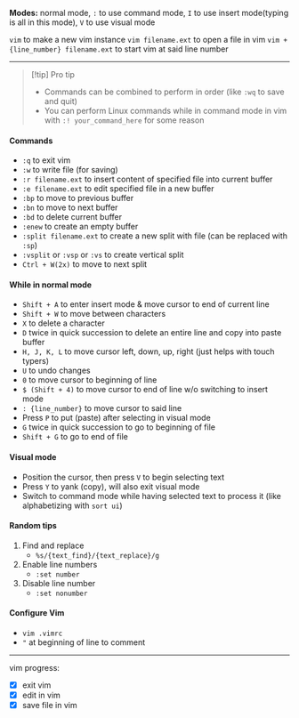 **Modes:** normal mode, `:` to use command mode, `I` to use insert mode(typing is all in this mode), `V` to use visual mode

`vim` to make a new vim instance
`vim filename.ext` to open a file in vim
`vim +{line_number} filename.ext` to start vim at said line number

* * *

> [!tip] Pro tip
> - Commands can be combined to perform in order (like `:wq` to save and quit)
> - You can perform Linux commands while in command mode in vim with
>   `:! your_command_here` for some reason

#### Commands
- `:q` to exit vim
- `:w` to write file (for saving)
- `:r filename.ext` to insert content of specified file into current buffer
- `:e filename.ext` to edit specified file in a new buffer
- `:bp` to move to previous buffer
- `:bn` to move to next buffer
- `:bd` to delete current buffer
- `:enew` to create an empty buffer
- `:split filename.ext` to create a new split with file (can be replaced with `:sp`)
- `:vsplit` or `:vsp` or `:vs` to create vertical split
- `Ctrl + W(2x)` to move to next split
#### While in normal mode
- `Shift + A` to enter insert mode & move cursor to end of current line
- `Shift + W` to move between characters
- `X` to delete a character
- `D` twice in quick succession to delete an entire line and copy into paste buffer
- `H, J, K, L` to move cursor left, down, up, right (just helps with touch typers)
- `U` to undo changes
- `0` to move cursor to beginning of line
- `$ (Shift + 4)` to move cursor to end of line w/o switching to insert mode
- `: {line_number}` to move cursor to said line
- Press `P` to put (paste) after selecting in visual mode
- `G` twice in quick succession to go to beginning of file
- `Shift + G` to go to end of file

#### Visual mode
- Position the cursor, then press `V` to begin selecting text
- Press `Y` to yank (copy), will also exit visual mode
- Switch to command mode while having selected text to process it (like alphabetizing with `sort ui`)

#### Random tips
1) Find and replace
	- `%s/{text_find}/{text_replace}/g`
2) Enable line numbers
	- `:set number`
3) Disable line number
	- `:set nonumber`

#### Configure Vim
- `vim .vimrc`
- `"` at beginning of line to comment


---

vim progress:
- [x] exit vim
- [x] edit in vim
- [x] save file in vim
